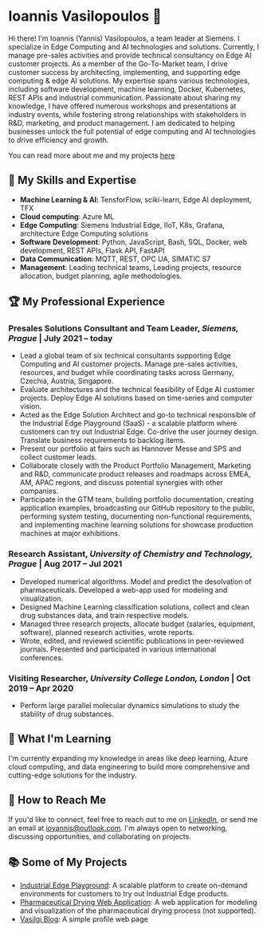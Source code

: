 # Ioannis Vasilopoulos 👋

Hi there! I'm Ioannis (Yannis) Vasilopoulos, a team leader at Siemens. I specialize in Edge Computing and AI technologies and solutions. Currently, I manage pre-sales activities and provide technical consultancy on Edge AI customer projects. As a member of the Go-To-Market team, I drive customer success by  architecting, implementing, and supporting edge computing & edge AI solutions. My expertise spans various technologies, including software development, machine learning, Docker, Kubernetes, REST APIs and industrial communication. Passionate about sharing my knowledge, I have offered numerous workshops and presentations at industry events, while fostering strong relationships with stakeholders in R&D, marketing, and product management. I am dedicated to helping businesses unlock the full potential of edge computing and AI technologies to drive efficiency and growth.

You can read more about me and my projects [here](https://vasilogi.github.io/)

## 🚀 My Skills and Expertise

- **Machine Learning & AI**: TensforFlow, sciki-learn, Edge AI deployment, TFX
- **Cloud computing**: Azure ML
- **Edge Computing**: Siemens Industrial Edge, IIoT, K8s, Grafana, architecture Edge Computing solutions
- **Software Development**: Python, JavaScript, Bash, SQL, Docker, web development, REST APIs, Flask API, FastAPI
- **Data Communication**: MQTT, REST, OPC UA, SIMATIC S7
- **Management**: Leading technical teams, Leading projects, resource allocation, budget planning, agile methodologies.

## 🏆 My Professional Experience

### Presales Solutions Consultant and Team Leader, *Siemens, Prague* | July 2021 – today

-	Lead a global team of six technical consultants supporting Edge Computing and AI customer projects. Manage pre-sales activities, resources, and budget while coordinating tasks across Germany, Czechia, Austria, Singapore.
-	Evaluate architectures and the technical feasibility of Edge AI customer projects. Deploy Edge AI solutions based on time-series and computer vision. 
-	Acted as the Edge Solution Architect and go-to technical responsible of the Industrial Edge Playground (SaaS) - a scalable platform where customers can try out Industrial Edge. Co-drive the user journey design. Translate business requirements to backlog items.
-	Present our portfolio at fairs such as Hannover Messe and SPS and collect customer leads.
-	Collaborate closely with the Product Portfolio Management, Marketing and R&D, communicate product releases and roadmaps across EMEA, AM, APAC regions, and discuss potential synergies with other companies.
-	Participate in the GTM team, building portfolio documentation, creating application examples, broadcasting our GitHub repository to the public, performing system testing, documenting non-functional requirements, and implementing machine learning solutions for showcase production machines at major exhibitions.

### Research Assistant, *University of Chemistry and Technology, Prague* | Aug 2017 – Jul 2021

-	Developed numerical algorithms. Model and predict the desolvation of pharmaceuticals. Developed a web-app used for modeling and visualization.
-	Designed Machine Learning classification solutions, collect and clean drug substances data, and train respective models.
-	Managed three research projects, allocate budget (salaries, equipment, software), planned research activities, wrote reports.
-	Wrote, edited, and reviewed scientific publications in peer-reviewed journals. Presented and participated in various international conferences.

### Visiting Researcher, *University College London, London* | Oct 2019 – Apr 2020

-	Perform large parallel molecular dynamics simulations to study the stability of drug substances.

## 🌱 What I'm Learning

I'm currently expanding my knowledge in areas like deep learning, Azure cloud computing, and data engineering to build more comprehensive and cutting-edge solutions for the industry.

## 💼 How to Reach Me

If you'd like to connect, feel free to reach out to me on [LinkedIn](https://www.linkedin.com/in/vasilogi/), or send me an email at iovannis@outlook.com. I'm always open to networking, discussing opportunities, and collaborating on projects.

## 📚 Some of My Projects

- [Industrial Edge Playground](https://www.siemens.com/global/en/products/automation/topic-areas/industrial-edge/community/playground-registration.html): A scalable platform to create on-demand environments for customers to try out Industrial Edge products.
- [Pharmaceutical Drying Web Application](https://github.com/vasilogi/comf-webapp): A web application for modeling and visualization of the pharmaceutical drying process (not supported).
- [Vasilgi Blog](https://vasilogi.github.io/): A simple profile web page

